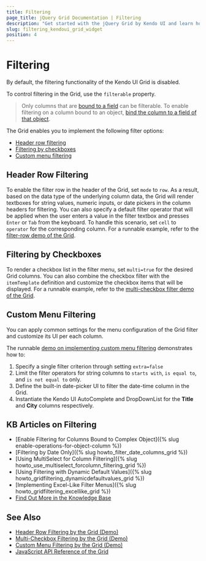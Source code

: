 ```yaml
---
title: Filtering
page_title: jQuery Grid Documentation | Filtering
description: "Get started with the jQuery Grid by Kendo UI and learn how to filter its data."
slug: filtering_kendoui_grid_widget
position: 4
---
```


# Filtering

By default, the filtering functionality of the Kendo UI Grid is disabled.

To control filtering in the Grid, use the `filterable` property.

> Only columns that are [bound to a field](https://docs.telerik.com/kendo-ui/api/javascript/ui/grid/configuration/columns.field) can be filterable. To enable filtering on a column bound to an object, [bind the column to a field of that object](https://docs.telerik.com/kendo-ui/knowledge-base/enable-operations-for-object-column).

The Grid enables you to implement the following filter options:
* [Header row filtering](#filtering-by-rows)
* [Filtering by checkboxes](#filtering-by-checkboxes)
* [Custom menu filtering](#custom-mennu-filtering)

## Header Row Filtering  

To enable the filter row in the header of the Grid, set `mode` to `row`. As a result, based on the data type of the underlying column data, the Grid will render textboxes for string values, numeric inputs, or date pickers in the column headers for filtering. You can also specify a default filter operator that will be applied when the user enters a value in the filter textbox and presses `Enter` or `Tab` from the keyboard. To handle this scenario, set `cell` to `operator` for the corresponding column. For a runnable example, refer to the [filter-row demo of the Grid](https://demos.telerik.com/kendo-ui/grid/filter-row).

## Filtering by Checkboxes

To render a checkbox list in the filter menu, set `multi=true` for the desired Grid columns. You can also combine the checkbox filter with the `itemTemplate` definition and customize the checkbox items that will be displayed. For a runnable example, refer to the [multi-checkbox filter demo of the Grid](https://demos.telerik.com/kendo-ui/grid/filter-multi-checkboxes).

## Custom Menu Filtering

You can apply common settings for the menu configuration of the Grid filter and customize its UI per each column.

The runnable [demo on implementing custom menu filtering](https://demos.telerik.com/kendo-ui/grid/filter-menu-customization) demonstrates how to:

1. Specify a single filter criterion through setting `extra=false`
1. Limit the filter operators for string columns to `starts with`, `is equal to`, and `is not equal to` only.
1. Define the built-in date-picker UI to filter the date-time column in the Grid.
1. Instantiate the Kendo UI AutoComplete and DropDownList for the **Title** and **City** columns respectively.

## KB Articles on Filtering

* [Enable Filtering for Columns Bound to Complex Object]({% slug enable-operations-for-object-column %})
* [Filtering by Date Only]({% slug howto_filter_date_columns_grid %})
* [Using MultiSelect for Column Filtering]({% slug howto_use_multiselect_forcolumn_filtering_grid %})
* [Using Filtering with Dynamic Default Values]({% slug howto_gridfiltering_dynamicdefaultvalues_grid %})
* [Implementing Excel-Like Filter Menus]({% slug howto_gridfiltering_excellike_grid %})
* [Find Out More in the Knowledge Base](/knowledge-base)

## See Also

* [Header Row Filtering by the Grid (Demo)](https://demos.telerik.com/kendo-ui/grid/filter-row)
* [Multi-Checkbox Filtering by the Grid (Demo)](https://demos.telerik.com/kendo-ui/grid/filter-multi-checkboxes)
* [Custom Menu Filtering by the Grid (Demo)](https://demos.telerik.com/kendo-ui/grid/filter-menu-customization)
* [JavaScript API Reference of the Grid](https://docs.telerik.com/kendo-ui/api/javascript/ui/grid)
